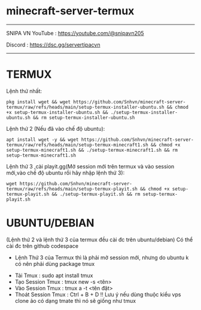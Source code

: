 # minecraft-server-termux
________________________________
SNIPA VN
YouTube :
https://youtube.com/@snipavn205

Discord :
https://dsc.gg/servertipacvn
________________________________
# TERMUX
Lệnh thứ nhất:
```
pkg install wget && wget https://github.com/Snhvn/minecraft-server-termux/raw/refs/heads/main/setup-termux-installer-ubuntu.sh && chmod +x setup-termux-installer-ubuntu.sh && ./setup-termux-installer-ubuntu.sh && rm setup-termux-installer-ubuntu.sh
```
Lệnh thứ 2 (Nếu đã vào chế độ ubuntu):
```
apt install wget -y && wget https://github.com/Snhvn/minecraft-server-termux/raw/refs/heads/main/setup-termux-minecraft1.sh && chmod +x setup-termux-minecraft1.sh && ./setup-termux-minecraft1.sh && rm setup-termux-minecraft1.sh
```
Lệnh thứ 3 ,cài playit.gg(Mở session mới trên termux và vào session mới,vào chế độ ubuntu rồi hãy nhập lệnh thứ 3):
```
wget https://github.com/Snhvn/minecraft-server-termux/raw/refs/heads/main/setup-termux-playit.sh && chmod +x setup-termux-playit.sh && ./setup-termux-playit.sh && rm setup-termux-playit.sh
```
# UBUNTU/DEBIAN
(Lệnh thứ 2 và lệnh thứ 3 của termux đều cài đc trên ubuntu/debian)
Có thể cài đc trên github codespace
- Lệnh Thứ 3 của Termux thì là phải mở session mới, nhưng do ubuntu k có nên phải dùng package tmux
+ Tải Tmux : sudo apt install tmux
+ Tạo Session Tmux : tmux new -s <tên>
+ Vào Session Tmux : tmux a -t <tên đặt>
+ Thoát Session Tmux : Ctrl + B + D
!! Lưu ý nếu dùng thuộc kiểu vps clone ảo có dạng tmate thì nó sẽ giống như tmux 
